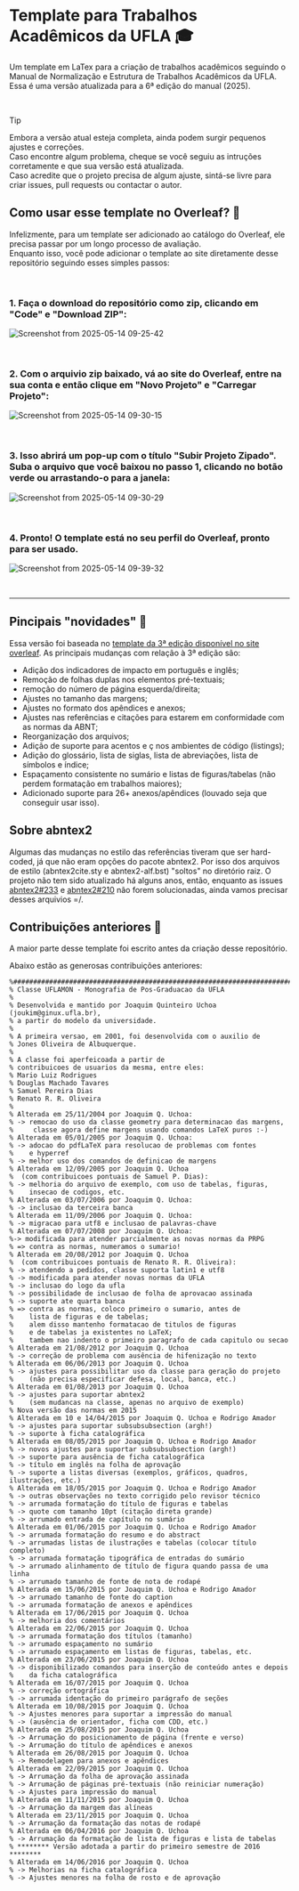 # Template para Trabalhos Acadêmicos da UFLA 🎓
Um template em LaTex para a criação de trabalhos acadêmicos seguindo o Manual de Normalização e Estrutura de Trabalhos Acadêmicos da UFLA.
Essa é uma versão atualizada para a 6ª edição do manual (2025).  

&nbsp;

> [!TIP]
> Embora a versão atual esteja completa, ainda podem surgir pequenos ajustes e correções.  
> Caso encontre algum problema, cheque se você seguiu as intruções corretamente e que sua versão está atualizada.  
> Caso acredite que o projeto precisa de algum ajuste, sintá-se livre para criar issues, pull requests ou contactar o autor.


## Como usar esse template no Overleaf? 🍃

Infelizmente, para um template ser adicionado ao catálogo do Overleaf, ele precisa passar por um longo processo de avaliação.  
Enquanto isso, você pode adicionar o template ao site diretamente desse repositório seguindo esses simples passos:

&nbsp;

### 1. Faça o download do repositório como zip, clicando em "Code" e "Download ZIP":
   
![Screenshot from 2025-05-14 09-25-42](https://github.com/user-attachments/assets/f716332a-8417-43d0-af38-f92775fff28a)

&nbsp;

### 2. Com o arquivio zip baixado, vá ao site do Overleaf, entre na sua conta e então clique em "Novo Projeto" e "Carregar Projeto":
   
![Screenshot from 2025-05-14 09-30-15](https://github.com/user-attachments/assets/f779fd40-3a35-47d3-86f1-422159b95fd5)

&nbsp;

### 3. Isso abrirá um pop-up com o título "Subir Projeto Zipado". Suba o arquivo que você baixou no passo 1, clicando no botão verde ou arrastando-o para a janela:
   
![Screenshot from 2025-05-14 09-30-29](https://github.com/user-attachments/assets/8ca4a058-561f-47d2-9b5a-6e6477920285)

&nbsp;

### 4. Pronto! O template está no seu perfil do Overleaf, pronto para ser usado.
   
![Screenshot from 2025-05-14 09-39-32](https://github.com/user-attachments/assets/c43f0f6a-dcd2-497e-8f50-c9db7c43eb06)


&nbsp;

---

## Pincipais "novidades" 🌟

Essa versão foi baseada no [template da 3ª edição disponível no site overleaf](https://pt.overleaf.com/latex/templates/template-para-monografias-da-ufla-uflamon/pxcnmxhsvpgx).
As principais mudanças com relação à 3ª edição são:
- Adição dos indicadores de impacto em português e inglês;
- Remoção de folhas duplas nos elementos pré-textuais;
- remoção do número de página esquerda/direita;
- Ajustes no tamanho das margens;
- Ajustes no formato dos apêndices e anexos;
- Ajustes nas referências e citações para estarem em conformidade com as normas da ABNT;
- Reorganização dos arquivos;
- Adição de suporte para acentos e ç nos ambientes de código (listings);
- Adição do glossário, lista de siglas, lista de abreviações, lista de símbolos e índice;
- Espaçamento consistente no sumário e listas de figuras/tabelas (não perdem formatação em trabalhos maiores);
- Adicionado suporte para 26+ anexos/apêndices (louvado seja que conseguir usar isso).



## Sobre abntex2 

Algumas das mudanças no estilo das referências tiveram que ser hard-coded, já que não eram opções do pacote abntex2. Por isso dos arquivos de estilo (abntex2cite.sty e abntex2-alf.bst) "soltos" no diretório raiz.
O projeto não tem sido atualizado há alguns anos, então, enquanto as issues [abntex2#233](https://github.com/abntex/abntex2/issues/233) e [abntex2#210](https://github.com/abntex/abntex2/issues/210) não forem solucionadas, ainda vamos precisar desses arquivios =/.



## Contribuições anteriores 🙌

A maior parte desse template foi escrito antes da criação desse repositório.

Abaixo estão as generosas contribuições anteriores:

```
%######################################################################
% Classe UFLAMON - Monografia de Pos-Graduacao da UFLA
%
% Desenvolvida e mantido por Joaquim Quinteiro Uchoa (joukim@ginux.ufla.br),
% a partir do modelo da universidade.
%
% A primeira versao, em 2001, foi desenvolvida com o auxilio de 
% Jones Oliveira de Albuquerque. 
%
% A classe foi aperfeicoada a partir de
% contribuicoes de usuarios da mesma, entre eles:
% Mario Luiz Rodrigues
% Douglas Machado Tavares
% Samuel Pereira Dias
% Renato R. R. Oliveira
%
% Alterada em 25/11/2004 por Joaquim Q. Uchoa:
% -> remocao do uso da classe geometry para determinacao das margens,
%     classe agora define margens usando comandos LaTeX puros :-)
% Alterada em 05/01/2005 por Joaquim Q. Uchoa:
% -> adocao do pdfLaTeX para resolucao de problemas com fontes
%    e hyperref
% -> melhor uso dos comandos de definicao de margens
% Alterada em 12/09/2005 por Joaquim Q. Uchoa 
%  (com contribuicoes pontuais de Samuel P. Dias):
% -> melhoria do arquivo de exemplo, com uso de tabelas, figuras,
%    insecao de codigos, etc.
% Alterada em 03/07/2006 por Joaquim Q. Uchoa:
% -> inclusao da terceira banca
% Alterada em 11/09/2006 por Joaquim Q. Uchoa:
% -> migracao para utf8 e inclusao de palavras-chave
% Alterada em 07/07/2008 por Joaquim Q. Uchoa:
%-> modificada para atender parcialmente as novas normas da PRPG
% => contra as normas, numeramos o sumario!
% Alterada em 20/08/2012 por Joaquim Q. Uchoa
%  (com contribuicoes pontuais de Renato R. R. Oliveira):
% -> atendendo a pedidos, classe suporta latin1 e utf8
% -> modificada para atender novas normas da UFLA
% -> inclusao do logo da ufla
% -> possibilidade de inclusao de folha de aprovacao assinada
% -> suporte ate quarta banca
% => contra as normas, coloco primeiro o sumario, antes de
%    lista de figuras e de tabelas;
%    alem disso mantenho formatacao de titulos de figuras 
%    e de tabelas ja existentes no LaTeX;
%    tambem nao indento o primeiro paragrafo de cada capitulo ou secao
% Alterada em 21/08/2012 por Joaquim Q. Uchoa
% -> correção de problema com ausência de hifenização no texto
% Alterada em 06/06/2013 por Joaquim Q. Uchoa
% -> ajustes para possibilitar uso da classe para geração do projeto
%    (não precisa especificar defesa, local, banca, etc.)
% Alterada em 01/08/2013 por Joaquim Q. Uchoa
% -> ajustes para suportar abntex2
%    (sem mudancas na classe, apenas no arquivo de exemplo)
% Nova versão das normas em 2015
% Alterada em 10 e 14/04/2015 por Joaquim Q. Uchoa e Rodrigo Amador
% -> ajustes para suportar subsubsubsection (argh!)
% -> suporte à ficha catalográfica
% Alterada em 08/05/2015 por Joaquim Q. Uchoa e Rodrigo Amador
% -> novos ajustes para suportar subsubsubsection (argh!)
% -> suporte para ausência de ficha catalográfica 
% -> título em inglês na folha de aprovação
% -> suporte a listas diversas (exemplos, gráficos, quadros, ilustrações, etc.)
% Alterada em 18/05/2015 por Joaquim Q. Uchoa e Rodrigo Amador
% -> outras observações no texto corrigido pelo revisor técnico
% -> arrumada formatação do título de figuras e tabelas 
% -> quote com tamanho 10pt (citação direta grande)
% -> arrumado entrada de capítulo no sumário
% Alterada em 01/06/2015 por Joaquim Q. Uchoa e Rodrigo Amador
% -> arrumada formatação do resumo e do abstract
% -> arrumadas listas de ilustrações e tabelas (colocar título completo)
% -> arrumada formatação tipográfica de entradas do sumário
% -> arrumado alinhamento de título de figura quando passa de uma linha
% -> arrumado tamanho de fonte de nota de rodapé
% Alterada em 15/06/2015 por Joaquim Q. Uchoa e Rodrigo Amador
% -> arrumado tamanho de fonte do caption
% -> arrumada formatação de anexos e apêndices
% Alterada em 17/06/2015 por Joaquim Q. Uchoa 
% -> melhoria dos comentários
% Alterada em 22/06/2015 por Joaquim Q. Uchoa 
% -> arrumada formatação dos títulos (tamanho)
% -> arrumado espaçamento no sumário 
% -> arrumado espaçamento em listas de figuras, tabelas, etc.
% Alterada em 23/06/2015 por Joaquim Q. Uchoa 
% -> disponibilizado comandos para inserção de conteúdo antes e depois
%    da ficha catalográfica
% Alterada em 16/07/2015 por Joaquim Q. Uchoa 
% -> correção ortográfica
% -> arrumada identação do primeiro parágrafo de seções 
% Alterada em 10/08/2015 por Joaquim Q. Uchoa
% -> Ajustes menores para suportar a impressão do manual 
% -> (ausência de orientador, ficha com CDD, etc.)
% Alterada em 25/08/2015 por Joaquim Q. Uchoa
% -> Arrumação do posicionamento de página (frente e verso)
% -> Arrumação do título de apêndices e anexos
% Alterada em 26/08/2015 por Joaquim Q. Uchoa
% -> Remodelagem para anexos e apêndices
% Alterada em 22/09/2015 por Joaquim Q. Uchoa
% -> Arrumação da folha de aprovação assinada 
% -> Arrumação de páginas pré-textuais (não reiniciar numeração)
% -> Ajustes para impressão do manual
% Alterada em 11/11/2015 por Joaquim Q. Uchoa
% -> Arrumação da margem das alíneas
% Alterada em 23/11/2015 por Joaquim Q. Uchoa
% -> Arrumação da formatação das notas de rodapé
% Alterada em 06/04/2016 por Joaquim Q. Uchoa
% -> Arrumação da formatação de lista de figuras e lista de tabelas
% ******** Versão adotada a partir do primeiro semestre de 2016 ********
% Alterada em 14/06/2016 por Joaquim Q. Uchoa
% -> Melhorias na ficha catalográfica
% -> Ajustes menores na folha de rosto e de aprovação
```

